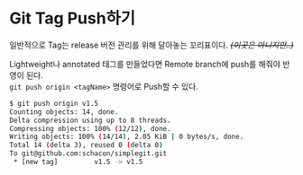 # Git Tag Push하기

일반적으로 Tag는 release 버전 관리를 위해 달아놓는 꼬리표이다. _~~(이곳은 아니지만..)~~_

Lightweight나 annotated 태그를 만들었다면 Remote branch에 push를 해줘야 반영이 된다.
<br>`git push origin <tagName>` 명령어로 Push할 수 있다.

```bash
$ git push origin v1.5
Counting objects: 14, done.
Delta compression using up to 8 threads.
Compressing objects: 100% (12/12), done.
Writing objects: 100% (14/14), 2.05 KiB | 0 bytes/s, done.
Total 14 (delta 3), reused 0 (delta 0)
To git@github.com:schacon/simplegit.git
 * [new tag]         v1.5 -> v1.5
```